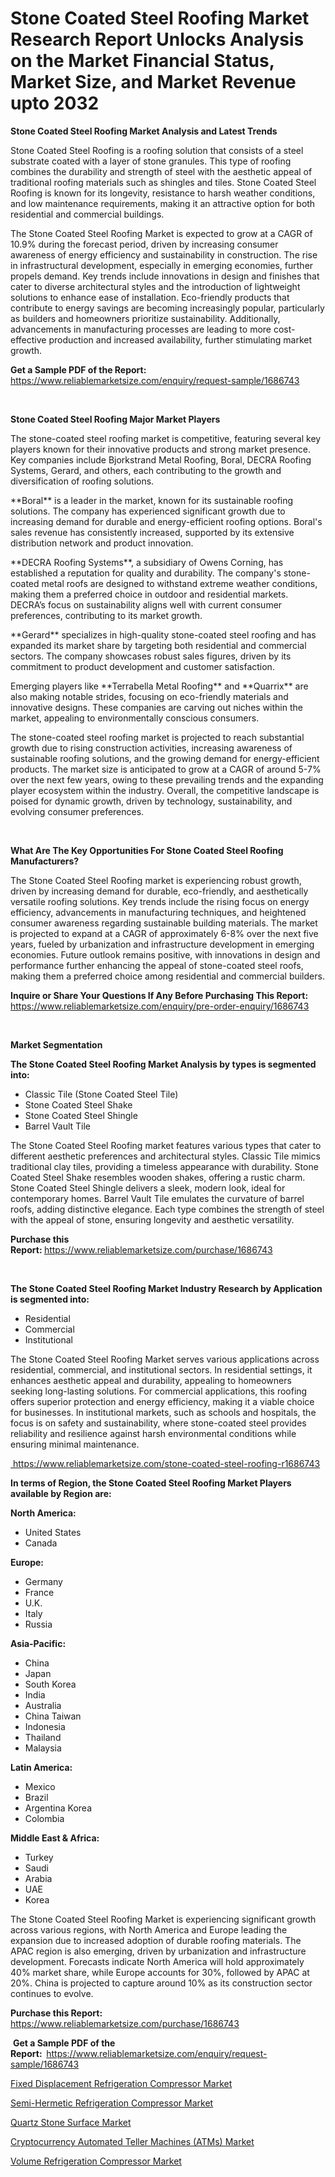 <p><h1>Stone Coated Steel Roofing Market Research Report Unlocks Analysis on the Market Financial Status, Market Size, and Market Revenue upto 2032</h1></p><p><strong>Stone Coated Steel Roofing Market Analysis and Latest Trends</strong></p>
<p><p>Stone Coated Steel Roofing is a roofing solution that consists of a steel substrate coated with a layer of stone granules. This type of roofing combines the durability and strength of steel with the aesthetic appeal of traditional roofing materials such as shingles and tiles. Stone Coated Steel Roofing is known for its longevity, resistance to harsh weather conditions, and low maintenance requirements, making it an attractive option for both residential and commercial buildings.</p><p>The Stone Coated Steel Roofing Market is expected to grow at a CAGR of 10.9% during the forecast period, driven by increasing consumer awareness of energy efficiency and sustainability in construction. The rise in infrastructural development, especially in emerging economies, further propels demand. Key trends include innovations in design and finishes that cater to diverse architectural styles and the introduction of lightweight solutions to enhance ease of installation. Eco-friendly products that contribute to energy savings are becoming increasingly popular, particularly as builders and homeowners prioritize sustainability. Additionally, advancements in manufacturing processes are leading to more cost-effective production and increased availability, further stimulating market growth.</p></p>
<p><strong>Get a Sample PDF of the Report:&nbsp;</strong> <a href="https://www.reliablemarketsize.com/enquiry/request-sample/1686743?utm_campaign=1133&utm_medium=2&utm_source=Github&utm_content=ia&utm_term=26032025&utm_id=stone-coated-steel-roofing">https://www.reliablemarketsize.com/enquiry/request-sample/1686743</a></p>
<p>&nbsp;</p>
<p><strong>Stone Coated Steel Roofing Major Market Players</strong></p>
<p><p>The stone-coated steel roofing market is competitive, featuring several key players known for their innovative products and strong market presence. Key companies include Bjorkstrand Metal Roofing, Boral, DECRA Roofing Systems, Gerard, and others, each contributing to the growth and diversification of roofing solutions.</p><p>**Boral** is a leader in the market, known for its sustainable roofing solutions. The company has experienced significant growth due to increasing demand for durable and energy-efficient roofing options. Boral's sales revenue has consistently increased, supported by its extensive distribution network and product innovation.</p><p>**DECRA Roofing Systems**, a subsidiary of Owens Corning, has established a reputation for quality and durability. The company's stone-coated metal roofs are designed to withstand extreme weather conditions, making them a preferred choice in outdoor and residential markets. DECRA’s focus on sustainability aligns well with current consumer preferences, contributing to its market growth.</p><p>**Gerard** specializes in high-quality stone-coated steel roofing and has expanded its market share by targeting both residential and commercial sectors. The company showcases robust sales figures, driven by its commitment to product development and customer satisfaction.</p><p>Emerging players like **Terrabella Metal Roofing** and **Quarrix** are also making notable strides, focusing on eco-friendly materials and innovative designs. These companies are carving out niches within the market, appealing to environmentally conscious consumers.</p><p>The stone-coated steel roofing market is projected to reach substantial growth due to rising construction activities, increasing awareness of sustainable roofing solutions, and the growing demand for energy-efficient products. The market size is anticipated to grow at a CAGR of around 5-7% over the next few years, owing to these prevailing trends and the expanding player ecosystem within the industry. Overall, the competitive landscape is poised for dynamic growth, driven by technology, sustainability, and evolving consumer preferences.</p></p>
<p>&nbsp;</p>
<p><strong>What Are The Key Opportunities For Stone Coated Steel Roofing Manufacturers?</strong></p>
<p><p>The Stone Coated Steel Roofing market is experiencing robust growth, driven by increasing demand for durable, eco-friendly, and aesthetically versatile roofing solutions. Key trends include the rising focus on energy efficiency, advancements in manufacturing techniques, and heightened consumer awareness regarding sustainable building materials. The market is projected to expand at a CAGR of approximately 6-8% over the next five years, fueled by urbanization and infrastructure development in emerging economies. Future outlook remains positive, with innovations in design and performance further enhancing the appeal of stone-coated steel roofs, making them a preferred choice among residential and commercial builders.</p></p>
<p><strong>Inquire or Share Your Questions If Any Before Purchasing This Report:</strong> <a href="https://www.reliablemarketsize.com/enquiry/pre-order-enquiry/1686743?utm_campaign=1133&utm_medium=2&utm_source=Github&utm_content=ia&utm_term=26032025&utm_id=stone-coated-steel-roofing">https://www.reliablemarketsize.com/enquiry/pre-order-enquiry/1686743</a></p>
<p>&nbsp;</p>
<p><strong>Market Segmentation</strong></p>
<p><strong>The Stone Coated Steel Roofing Market Analysis by types is segmented into:</strong></p>
<p><ul><li>Classic Tile (Stone Coated Steel Tile)</li><li>Stone Coated Steel Shake</li><li>Stone Coated Steel Shingle</li><li>Barrel Vault Tile</li></ul></p>
<p><p>The Stone Coated Steel Roofing market features various types that cater to different aesthetic preferences and architectural styles. Classic Tile mimics traditional clay tiles, providing a timeless appearance with durability. Stone Coated Steel Shake resembles wooden shakes, offering a rustic charm. Stone Coated Steel Shingle delivers a sleek, modern look, ideal for contemporary homes. Barrel Vault Tile emulates the curvature of barrel roofs, adding distinctive elegance. Each type combines the strength of steel with the appeal of stone, ensuring longevity and aesthetic versatility.</p></p>
<p><strong>Purchase this Report:&nbsp;</strong><a href="https://www.reliablemarketsize.com/purchase/1686743?utm_campaign=1133&utm_medium=2&utm_source=Github&utm_content=ia&utm_term=26032025&utm_id=stone-coated-steel-roofing">https://www.reliablemarketsize.com/purchase/1686743</a></p>
<p>&nbsp;</p>
<p><strong>The Stone Coated Steel Roofing Market Industry Research by Application is segmented into:</strong></p>
<p><ul><li>Residential</li><li>Commercial</li><li>Institutional</li></ul></p>
<p><p>The Stone Coated Steel Roofing Market serves various applications across residential, commercial, and institutional sectors. In residential settings, it enhances aesthetic appeal and durability, appealing to homeowners seeking long-lasting solutions. For commercial applications, this roofing offers superior protection and energy efficiency, making it a viable choice for businesses. In institutional markets, such as schools and hospitals, the focus is on safety and sustainability, where stone-coated steel provides reliability and resilience against harsh environmental conditions while ensuring minimal maintenance.</p></p>
<p><a href="https://www.reliablemarketsize.com/stone-coated-steel-roofing-r1686743?utm_campaign=1133&utm_medium=2&utm_source=Github&utm_content=ia&utm_term=26032025&utm_id=stone-coated-steel-roofing">&nbsp;https://www.reliablemarketsize.com/stone-coated-steel-roofing-r1686743</a></p>
<p><strong>In terms of Region, the Stone Coated Steel Roofing Market Players available by Region are:</strong></p>
<p>
    <p> <strong> North America: </strong>
        <ul>
            <li>United States</li>
            <li>Canada</li>
        </ul>
        </p> 
    <p> <strong> Europe: </strong>
        <ul>
            <li>Germany</li>
            <li>France</li>
            <li>U.K.</li>
            <li>Italy</li>
            <li>Russia</li>
        </ul>
        </p> 
    <p> <strong> Asia-Pacific: </strong>
        <ul>
            <li>China</li>
            <li>Japan</li>
            <li>South Korea</li>
            <li>India</li>
            <li>Australia</li>
            <li>China Taiwan</li>
            <li>Indonesia</li>
            <li>Thailand</li>
            <li>Malaysia</li>
        </ul>
        </p> 
    <p> <strong> Latin America: </strong>
        <ul>
            <li>Mexico</li>
            <li>Brazil</li>
            <li>Argentina Korea</li>
            <li>Colombia</li>
        </ul>
        </p> 
    <p> <strong> Middle East & Africa: </strong>
        <ul>
            <li>Turkey</li>
            <li>Saudi</li>
            <li>Arabia</li>
            <li>UAE</li>
            <li>Korea</li>
        </ul>
    </p>
    </p>
<p><p>The Stone Coated Steel Roofing Market is experiencing significant growth across various regions, with North America and Europe leading the expansion due to increased adoption of durable roofing materials. The APAC region is also emerging, driven by urbanization and infrastructure development. Forecasts indicate North America will hold approximately 40% market share, while Europe accounts for 30%, followed by APAC at 20%. China is projected to capture around 10% as its construction sector continues to evolve.</p></p>
<p><strong>Purchase this Report: </strong><a href="https://www.reliablemarketsize.com/purchase/1686743?utm_campaign=1133&utm_medium=2&utm_source=Github&utm_content=ia&utm_term=26032025&utm_id=stone-coated-steel-roofing">https://www.reliablemarketsize.com/purchase/1686743</a></p>
<p>&nbsp;<strong>Get a Sample PDF of the Report:&nbsp;&nbsp;</strong><a href="https://www.reliablemarketsize.com/enquiry/request-sample/1686743?utm_campaign=1133&utm_medium=2&utm_source=Github&utm_content=ia&utm_term=26032025&utm_id=stone-coated-steel-roofing">https://www.reliablemarketsize.com/enquiry/request-sample/1686743</a></p>
<p><strong></strong></p>
<p><p><a href="https://github.com/jemalapoilly/Market-Research-Report-List-1/blob/main/fixed-displacement-refrigeration-compressor-market.md?utm_campaign=1133&utm_medium=2&utm_source=Github&utm_content=ia&utm_term=26032025&utm_id=stone-coated-steel-roofing">Fixed Displacement Refrigeration Compressor Market</a></p><p><a href="https://github.com/oatisorenscl/Market-Research-Report-List-1/blob/main/semi-hermetic-refrigeration-compressor-market.md?utm_campaign=1133&utm_medium=2&utm_source=Github&utm_content=ia&utm_term=26032025&utm_id=stone-coated-steel-roofing">Semi-Hermetic Refrigeration Compressor Market</a></p><p><a href="https://github.com/klinzenisaa/Market-Research-Report-List-1/blob/main/quartz-stone-surface-market.md?utm_campaign=1133&utm_medium=2&utm_source=Github&utm_content=ia&utm_term=26032025&utm_id=stone-coated-steel-roofing">Quartz Stone Surface Market</a></p><p><a href="https://github.com/siriyagayo/Market-Research-Report-List-1/blob/main/cryptocurrency-automated-teller-machines-atms-market.md?utm_campaign=1133&utm_medium=2&utm_source=Github&utm_content=ia&utm_term=26032025&utm_id=stone-coated-steel-roofing">Cryptocurrency Automated Teller Machines (ATMs) Market</a></p><p><a href="https://github.com/shapurforouz/Market-Research-Report-List-1/blob/main/volume-refrigeration-compressor-market.md?utm_campaign=1133&utm_medium=2&utm_source=Github&utm_content=ia&utm_term=26032025&utm_id=stone-coated-steel-roofing">Volume Refrigeration Compressor Market</a></p></p>